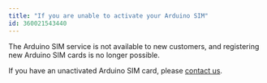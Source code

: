 ```yaml
---
title: "If you are unable to activate your Arduino SIM"
id: 360021543440
---
```


The Arduino SIM service is not available to new customers, and registering new Arduino SIM cards is no longer possible.

If you have an unactivated Arduino SIM card, please [contact us](https://www.arduino.cc/en/contact-us/).
